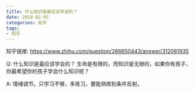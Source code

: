 ```yaml
---
title: 什么知识是最应该学会的？
date: 2018-02-05
categories: 知乎
tags: 
- 知乎
---
```


知乎链接: https://www.zhihu.com/question/266650443/answer/312081935

<!-- more -->

Q: 什么知识是最应该学会的？
生命是有限的，而知识是无限的，如果你有孩子，你最希望你的孩子学会什么知识呢？

A: 情绪调节。只学习不够，多练习，要能熟练到条件反射。